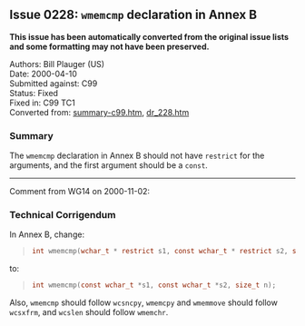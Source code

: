 ## Issue 0228: `wmemcmp` declaration in Annex B

**This issue has been automatically converted from the original issue lists and some formatting may not have been preserved.**

Authors: Bill Plauger (US)  
Date: 2000-04-10  
Submitted against: C99  
Status: Fixed  
Fixed in: C99 TC1  
Converted from: [summary-c99.htm](https://www.open-std.org/jtc1/sc22/wg14/www/docs/summary-c99.htm), [dr_228.htm](https://www.open-std.org/jtc1/sc22/wg14/www/docs/dr_228.htm)

### Summary

The `wmemcmp` declaration in Annex B should not have `restrict` for the
arguments, and the first argument should be a `const`.

---

Comment from WG14 on 2000-11-02:

### Technical Corrigendum

In Annex B, change:

> ```c
> int wmemcmp(wchar_t * restrict s1, const wchar_t * restrict s2, size_t n);
> ```

to:

> ```c
> int wmemcmp(const wchar_t *s1, const wchar_t *s2, size_t n);
> ```

Also, `wmemcmp` should follow `wcsncpy`, `wmemcpy` and `wmemmove` should follow
`wcsxfrm`, and `wcslen` should follow `wmemchr`.
